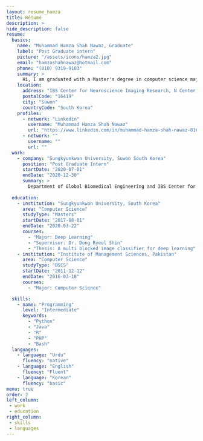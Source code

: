 ```yaml
---
layout: resume_hamza
title: Résumé
description: >
hide_description: false
resume:
  basics:
    name: "Muhammad Hamza Shah Nawaz, Graduate"
    label: "Post Graduate intern"
    picture: "/assets/icons/hamza2.jpg"
    email: "hamzashahnawaz@hotmail.com"
    phone: "(010) 9319-9103"
    summary: >
      Hi, I am graduated with a Master's degree in computer science majoring in image classification in Deep Learning. I have joined combine lab at Center for Neuroscience Imaging Research (CNIR) for post graduate internship in South Korea.
    location:
      address: "IBS Center for Neuroscience Imaging Research, N Center, Sungkyunkwan University, Seobu-ro 2066, Jangan-gu"
      postalCode: "16419"
      city: "Suwon"
      countryCode: "South Korea"
    profiles:
      - network: "Linkedin"
        username: "Muhammad Hamza Shah Nawaz"
        url: "https://www.linkedin.com/in/muhammad-hamza-shah-nawaz-81657660/"
      - network: ""
        username: ""
        url: ""
  work:
    - company: "Sungkyunkwan University, Suwon South Korea"
      position: "Post Graduate Intern"
      startDate: "2020-07-01"
      endDate: "2020-12-30"
      summary: >
        Department of Global Biomedical Engineering and IBS Center for Neuroscience Imaging Research
      
  education:
    - institution: "Sungkyunkwan University, South Korea"
      area: "Computer Science"
      studyType: "Masters"
      startDate: "2017-08-01"
      endDate: "2020-03-22"
      courses:
        - "Major: Deep Learning"
        - "Supervisor: Dr. Dong Ryeol Shin"
        - "Thesis: A multi blocked image classifier for deep learning"
    - institution: "Institute of Management Sciences, Pakistan"
      area: "Computer Science"
      studyType: "BSCS"
      startDate: "2011-12-12"
      endDate: "2016-03-18"
      courses:
        - "Major: Computer Science"

  skills:
    - name: "Programming"
      level: "Intermediate"
      keywords:
        - "Python"
        - "Java"
        - "R"
        - "PHP"
        - "Bash"
  languages:
    - language: "Urdu"
      fluency: "native"
    - language: "English"
      fluency: "Fluent"
    - language: "Korean"
      fluency: "basic"
menu: true
order: 2
left_column:
 - work
 - education 
right_column:
 - skills
 - languages
---
```

